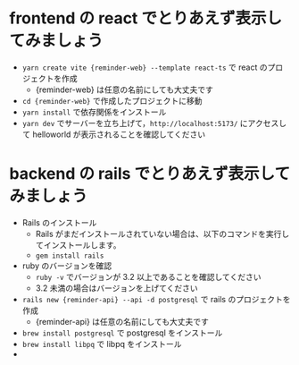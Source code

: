 # frontend の react でとりあえず表示してみましょう

* `yarn create vite {reminder-web} --template react-ts` で react のプロジェクトを作成
  * {reminder-web} は任意の名前にしても大丈夫です
* `cd {reminder-web}` で作成したプロジェクトに移動
* `yarn install` で依存関係をインストール
* `yarn dev` でサーバーを立ち上げて，`http://localhost:5173/` にアクセスして helloworld が表示されることを確認してください


# backend の rails でとりあえず表示してみましょう

* Rails のインストール
  * Rails がまだインストールされていない場合は、以下のコマンドを実行してインストールします。
  * `gem install rails`
* ruby のバージョンを確認
  * `ruby -v` でバージョンが 3.2 以上であることを確認してください
  *  3.2 未満の場合はバージョンを上げてください
* `rails new {reminder-api} --api -d postgresql` で rails のプロジェクトを作成
  * {reminder-api} は任意の名前にしても大丈夫です
* `brew install postgresql` で postgresql をインストール
* `brew install libpq` で libpq をインストール
* 